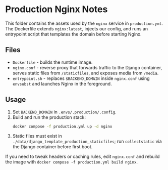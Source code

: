 # Production Nginx Notes

This folder contains the assets used by the `nginx` service in `production.yml`. The Dockerfile extends `nginx:latest`, injects our config, and runs an entrypoint script that templates the domain before starting Nginx.

## Files
- `Dockerfile` - builds the runtime image.
- `nginx.conf` - reverse proxy that forwards traffic to the Django container, serves static files from `/staticfiles`, and exposes media from `/media`.
- `entrypoint.sh` - replaces `$BACKEND_DOMAIN` inside `nginx.conf` using `envsubst` and launches Nginx in the foreground.

## Usage
1. Set `BACKEND_DOMAIN` in `.envs/.production/.config`.
2. Build and run the production stack:
   ```bash
   docker compose -f production.yml up -d nginx
   ```
3. Static files must exist in `./data/django_template_production_staticfiles`; run `collectstatic` via the Django container before first boot.

If you need to tweak headers or caching rules, edit `nginx.conf` and rebuild the image with `docker compose -f production.yml build nginx`.
